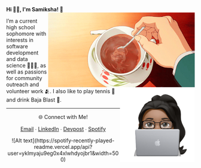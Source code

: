 <div>
 <b>Hi 👋🏽, I'm Samiksha! 🦦</b>
</div>

  <img align="right" src="giphy.gif" height="200">
  <img align="right" src="New Note.png" height="200">
  
  I’m a current high school sophomore with interests in software development and data science 👩🏾‍💻, as well as passions for community outreach and volunteer work 🫂. I also like to play tennis 🎾 and drink Baja Blast 🥤.

<!--   <img src = "https://github-readme-stats.vercel.app/api?username=slingann&show_icons=true&include_all_commits=true&border_radius=20px&theme=graywhite" width="400">
  <br>
  <img src = "https://github-readme-stats.vercel.app/api/top-langs/?username=slingann&layout=compact&border_radius=20px&theme=graywhite&custom_title=Samiksha's+Top+Languages" width="400"> -->

  ---
<div>
 <div align="center">
  🌐 Connect with Me!</b>
  
  [Email](mailto:slingan01@gmail.com)  ∙  [LinkedIn](https://www.linkedin.com/in/samikshalingan/)  ∙  [Devpost](https://devpost.com/slingan)  ∙  [Spotify](https://open.spotify.com/user/yklmyaju9eg0x4xlwhdyojbr1?si=7694ae43bbf6463f)
 </div>
</div>

<div align="center">
 ![Alt text](https://spotify-recently-played-readme.vercel.app/api?user=yklmyaju9eg0x4xlwhdyojbr1&width=500)
</div>
